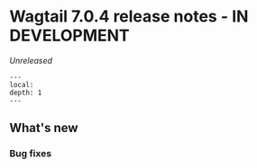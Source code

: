 # Wagtail 7.0.4 release notes - IN DEVELOPMENT

_Unreleased_

```{contents}
---
local:
depth: 1
---
```

## What's new

### Bug fixes
